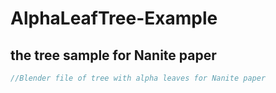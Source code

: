 # AlphaLeafTree-Example
the tree sample for Nanite paper
---
```java
//Blender file of tree with alpha leaves for Nanite paper
```
